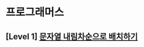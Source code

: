 # 프로그래머스 
## [Level 1] [문자열 내림차순으로 배치하기][link]

[link]: https://programmers.co.kr/learn/courses/30/lessons/12917
